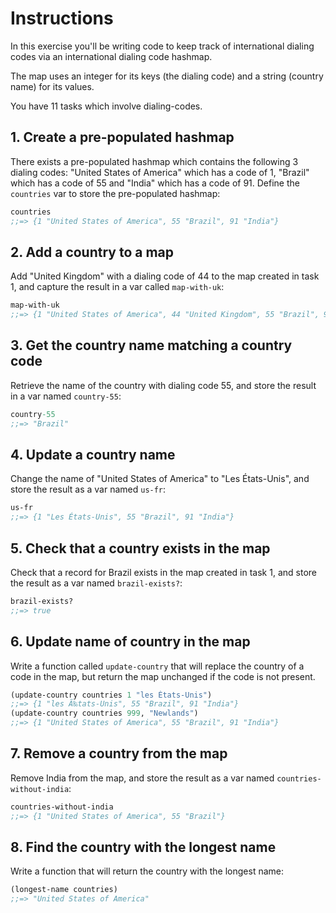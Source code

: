 # Instructions

In this exercise you'll be writing code to keep track of international dialing codes via an international dialing code hashmap.

The map uses an integer for its keys (the dialing code) and a string (country name) for its values.

You have 11 tasks which involve dialing-codes.

## 1. Create a pre-populated hashmap

There exists a pre-populated hashmap which contains the following 3 dialing codes: "United States of America" which has a code of 1, "Brazil" which has a code of 55 and "India" which has a code of 91. Define the `countries` var to store the pre-populated hashmap:

```clojure
countries
;;=> {1 "United States of America", 55 "Brazil", 91 "India"}
```

## 2. Add a country to a map

Add "United Kingdom" with a dialing code of 44 to the map created in task 1, and capture the result in a var called `map-with-uk`:

```clojure
map-with-uk
;;=> {1 "United States of America", 44 "United Kingdom", 55 "Brazil", 91 "India"}
```

## 3. Get the country name matching a country code

Retrieve the name of the country with dialing code 55, and store the result in a var named `country-55`:

```clojure
country-55
;;=> "Brazil"
```

## 4. Update a country name

Change the name of "United States of America" to "Les États-Unis", and store the result as a var named `us-fr`:

```clojure
us-fr
;;=> {1 "Les États-Unis", 55 "Brazil", 91 "India"}
```

## 5. Check that a country exists in the map

Check that a record for Brazil exists in the map created in task 1, and store the result as a var named `brazil-exists?`:


```clojure
brazil-exists?
;;=> true
```

## 6. Update name of country in the map

Write a function called `update-country` that will replace the country of a code in the map, but return the map unchanged if the code is not present.

```clojure
(update-country countries 1 "les États-Unis")
;;=> {1 "les Ã‰tats-Unis", 55 "Brazil", 91 "India"}
(update-country countries 999, "Newlands")
;;=> {1 "United States of America", 55 "Brazil", 91 "India"}
```

## 7. Remove a country from the map

Remove India from the map, and store the result as a var named `countries-without-india`:

```clojure
countries-without-india
;;=> {1 "United States of America", 55 "Brazil"}
```

## 8. Find the country with the longest name

Write a function that will return the country with the longest name:

```clojure
(longest-name countries)
;;=> "United States of America"
```
